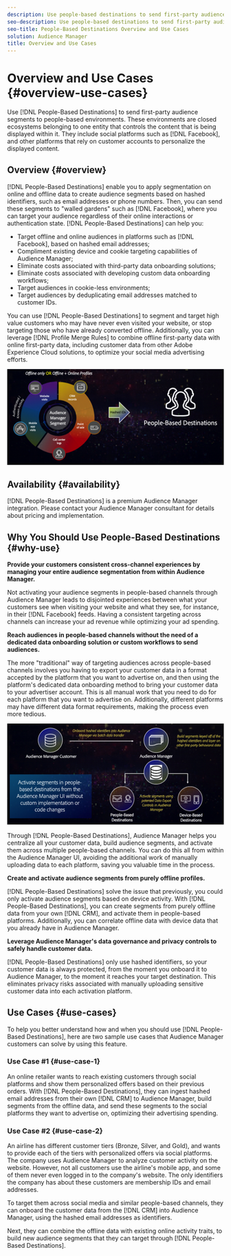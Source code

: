 ```yaml
---
description: Use people-based destinations to send first-party audience segments to people-based environments. These environments are closed ecosystems belonging to one entity that controls the content that is being displayed within it. They include social platforms such as Facebook, and other platforms that rely on customer accounts to personalize the displayed content. 
seo-description: Use people-based destinations to send first-party audience segments to people-based environments. These environments are closed ecosystems belonging to one entity that controls the content that is being displayed within it. They include social platforms such as Facebook, and other platforms that rely on customer accounts to personalize the displayed content.  
seo-title: People-Based Destinations Overview and Use Cases
solution: Audience Manager
title: Overview and Use Cases
---
```


# Overview and Use Cases {#overview-use-cases}

Use [!DNL People-Based Destinations] to send first-party audience segments to people-based environments. These environments are closed ecosystems belonging to one entity that controls the content that is being displayed within it. They include social platforms such as [!DNL Facebook], and other platforms that rely on customer accounts to personalize the displayed content.

## Overview {#overview}

[!DNL People-Based Destinations] enable you to apply segmentation on online and offline data to create audience segments based on hashed identifiers, such as email addresses or phone numbers. Then, you can send these segments to "walled gardens" such as [!DNL Facebook], where you can target your audience regardless of their online interactions or authentication state. [!DNL People-Based Destinations] can help you:

* Target offline and online audiences in platforms such as [!DNL Facebook], based on hashed email addresses;
* Compliment existing device and cookie targeting capabilities of Audience Manager;
* Eliminate costs associated with third-party data onboarding solutions;
* Eliminate costs associated with developing custom data onboarding workflows;
* Target audiences in cookie-less environments;
* Target audiences by deduplicating email addresses matched to customer IDs.

You can use [!DNL People-Based Destinations] to segment and target high value customers who may have never even visited your website, or stop targeting those who have already converted offline. Additionally, you can leverage [!DNL Profile Merge Rules] to combine offline first-party data with online first-party data, including customer data from other Adobe Experience Cloud solutions, to optimize your social media advertising efforts.

![pbd-overview](assets/pbd-overview.png)

## Availability {#availability}

[!DNL People-Based Destinations] is a premium Audience Manager integration. Please contact your Audience Manager consultant for details about pricing and implementation.

## Why You Should Use People-Based Destinations {#why-use}

**Provide your customers consistent cross-channel experiences by managing your entire audience segmentation from within Audience Manager.**

Not activating your audience segments in people-based channels through Audience Manager leads to disjointed experiences between what your customers see when visiting your website and what they see, for instance, in their [!DNL Facebook] feeds. Having a consistent targeting across channels can increase your ad revenue while optimizing your ad spending.

**Reach audiences in people-based channels without the need of a dedicated data onboarding solution or custom workflows to send audiences.**

The more "traditional" way of targeting audiences across people-based channels involves you having to export your customer data in a format accepted by the platform that you want to advertise on, and then using the platform's dedicated data onboarding method to bring your customer data to your advertiser account. This is all manual work that you need to do for each platform that you want to advertise on. Additionally, different platforms may have different data format requirements, making the process even more tedious.

![pbd-overview](assets/pbd-diagram.png)

Through [!DNL People-Based Destinations], Audience Manager helps you centralize all your customer data, build audience segments, and activate them across multiple people-based channels. You can do this all from within the Audience Manager UI, avoiding the additional work of manually uploading data to each platform, saving you valuable time in the process.

**Create and activate audience segments from purely offline profiles.**

[!DNL People-Based Destinations] solve the issue that previously, you could only activate audience segments based on device activity. With [!DNL People-Based Destinations], you can create segments from purely offline data from your own [!DNL CRM], and activate them in people-based platforms. Additionally, you can correlate offline data with device data that you already have in Audience Manager.

**Leverage Audience Manager's data governance and privacy controls to safely handle customer data.**

[!DNL People-Based Destinations] only use hashed identifiers, so your customer data is always protected, from the moment you onboard it to Audience Manager, to the moment it reaches your target destination. This eliminates privacy risks associated with manually uploading sensitive customer data into each activation platform.

## Use Cases {#use-cases}

To help you better understand how and when you should use [!DNL People-Based Destinations], here are two sample use cases that Audience Manager customers can solve by using this feature.

### Use Case #1 {#use-case-1}

An online retailer wants to reach existing customers through social platforms and show them personalized offers based on their previous orders. With [!DNL People-Based Destinations], they can ingest hashed email addresses from their own [!DNL CRM] to Audience Manager, build segments from the offline data, and send these segments to the social platforms they want to advertise on, optimizing their advertising spending.

### Use Case #2 {#use-case-2}

An airline has different customer tiers (Bronze, Silver, and Gold), and wants to provide each of the tiers with personalized offers via social platforms. The company uses Audience Manager to analyze customer activity on the website. However, not all customers use the airline's mobile app, and some of them never even logged in to the company's website. The only identifiers the company has about these customers are membership IDs and email addresses.

To target them across social media and similar people-based channels, they can onboard the customer data from the [!DNL CRM] into Audience Manager, using the hashed email addresses as identifiers.

Next, they can combine the offline data with existing online activity traits, to build new audience segments that they can target through [!DNL People-Based Destinations].

